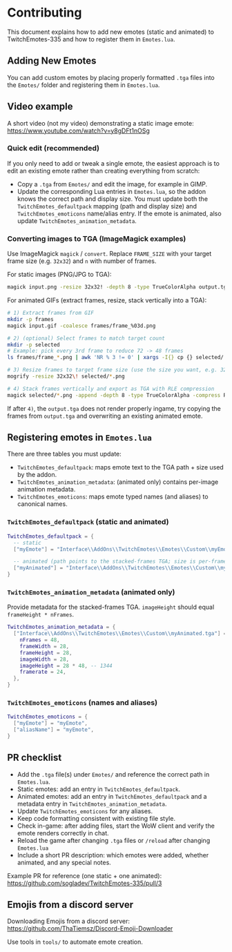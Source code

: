 # Contributing

This document explains how to add new emotes (static and animated) to TwitchEmotes-335 and how to register them in `Emotes.lua`.

## Adding New Emotes

You can add custom emotes by placing properly formatted `.tga` files into the `Emotes/` folder and registering them in `Emotes.lua`.

## Video example

A short video (not my video) demonstrating a static image emote: https://www.youtube.com/watch?v=y8gDFt1nOSg

### Quick edit (recommended)

If you only need to add or tweak a single emote, the easiest approach is to edit an existing emote rather than creating everything from scratch:

- Copy a `.tga` from `Emotes/` and edit the image, for example in GIMP.
- Update the corresponding Lua entries in `Emotes.lua`, so the addon knows the correct path and display size. You must update both the `TwitchEmotes_defaultpack` mapping (path and display size) and `TwitchEmotes_emoticons` name/alias entry. If the emote is animated, also update `TwitchEmotes_animation_metadata`.

### Converting images to TGA (ImageMagick examples)

Use ImageMagick `magick` / `convert`. Replace `FRAME_SIZE` with your target frame size (e.g. `32x32`) and `n` with number of frames.

For static images (PNG/JPG to TGA):

```bash
magick input.png -resize 32x32! -depth 8 -type TrueColorAlpha output.tga
```

For animated GIFs (extract frames, resize, stack vertically into a TGA):

```bash
# 1) Extract frames from GIF
mkdir -p frames
magick input.gif -coalesce frames/frame_%03d.png

# 2) (optional) Select frames to match target count
mkdir -p selected
# Example: pick every 3rd frame to reduce 72 -> 48 frames
ls frames/frame_*.png | awk 'NR % 3 != 0' | xargs -I{} cp {} selected/

# 3) Resize frames to target frame size (use the size you want, e.g. 32x32)
mogrify -resize 32x32\! selected/*.png

# 4) Stack frames vertically and export as TGA with RLE compression
magick selected/*.png -append -depth 8 -type TrueColorAlpha -compress RLE output.tga
```

If after `4)`, the `output.tga` does not render properly ingame, try copying the frames from `output.tga` and overwriting an existing animated emote.

## Registering emotes in `Emotes.lua`

There are three tables you must update:

- `TwitchEmotes_defaultpack`: maps emote text to the TGA path + size used by the addon.
- `TwitchEmotes_animation_metadata`: (animated only) contains per-image animation metadata.
- `TwitchEmotes_emoticons`: maps emote typed names (and aliases) to canonical names.

### `TwitchEmotes_defaultpack` (static and animated)

```lua
TwitchEmotes_defaultpack = {
  -- static
  ["myEmote"] = "Interface\\AddOns\\TwitchEmotes\\Emotes\\Custom\\myEmote.tga:28:28",

  -- animated (path points to the stacked-frames TGA; size is per-frame)
  ["myAnimated"] = "Interface\\AddOns\\TwitchEmotes\\Emotes\\Custom\\myAnimated.tga:28:28",
}
```

### `TwitchEmotes_animation_metadata` (animated only)

Provide metadata for the stacked-frames TGA. `imageHeight` should equal `frameHeight * nFrames`.

```lua
TwitchEmotes_animation_metadata = {
  ["Interface\\AddOns\\TwitchEmotes\\Emotes\\Custom\\myAnimated.tga"] = {
    nFrames = 48,
    frameWidth = 28,
    frameHeight = 28,
    imageWidth = 28,
    imageHeight = 28 * 48, -- 1344
    framerate = 24,
  },
}
```

### `TwitchEmotes_emoticons` (names and aliases)

```lua
TwitchEmotes_emoticons = {
  ["myEmote"] = "myEmote",
  ["aliasName"] = "myEmote",
}
```

## PR checklist

- Add the `.tga` file(s) under `Emotes/` and reference the correct path in `Emotes.lua`.
- Static emotes: add an entry in `TwitchEmotes_defaultpack`.
- Animated emotes: add an entry in `TwitchEmotes_defaultpack` and a metadata entry in `TwitchEmotes_animation_metadata`.
- Update `TwitchEmotes_emoticons` for any aliases.
- Keep code formatting consistent with existing file style.
- Check in-game: after adding files, start the WoW client and verify the emote renders correctly in chat.
- Reload the game after changing `.tga` files or `/reload` after changing `Emotes.lua`
- Include a short PR description: which emotes were added, whether animated, and any special notes.

Example PR for reference (one static + one animated): https://github.com/sogladev/TwitchEmotes-335/pull/3

## Emojis from a discord server

Downloading Emojis from a discord server:
https://github.com/ThaTiemsz/Discord-Emoji-Downloader

Use tools in `tools/` to automate emote creation.
